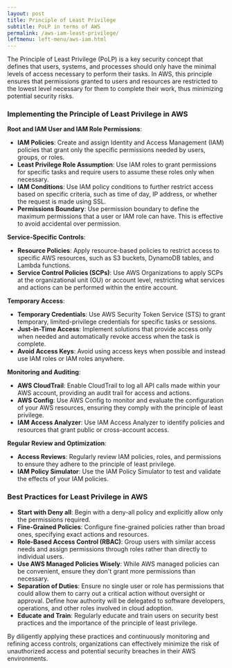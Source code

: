 ```yaml
---
layout: post
title: Principle of Least Privilege
subtitle: PoLP in terms of AWS
permalink: /aws-iam-least-privilege/
leftmenu: left-menu/aws-iam.html
---
```


The Principle of Least Privilege (PoLP) is a key security concept that defines that users, systems, and processes should only have the minimal levels of access necessary to perform their tasks. In AWS, this principle ensures that permissions granted to users and resources are restricted to the lowest level necessary for them to complete their work, thus minimizing potential security risks.

### Implementing the Principle of Least Privilege in AWS

**Root and IAM User and IAM Role Permissions**:
   - **IAM Policies**: Create and assign Identity and Access Management (IAM) policies that grant only the specific permissions needed by users, groups, or roles.
   - **Least Privilege Role Assumption**: Use IAM roles to grant permissions for specific tasks and require users to assume these roles only when necessary.
   - **IAM Conditions**: Use IAM policy conditions to further restrict access based on specific criteria, such as time of day, IP address, or whether the request is made using SSL.
   - **Permissions Boundary**: Use permission boundary to define the maximum permissions that a user or IAM role can have. This is effective to avoid accidental over permission.

**Service-Specific Controls**:
   - **Resource Policies**: Apply resource-based policies to restrict access to specific AWS resources, such as S3 buckets, DynamoDB tables, and Lambda functions.
   - **Service Control Policies (SCPs)**: Use AWS Organizations to apply SCPs at the organizational unit (OU) or account level, restricting what services and actions can be performed within the entire account.

**Temporary Access**:
   - **Temporary Credentials**: Use AWS Security Token Service (STS) to grant temporary, limited-privilege credentials for specific tasks or sessions.
   - **Just-in-Time Access**: Implement solutions that provide access only when needed and automatically revoke access when the task is complete.
   - **Avoid Access Keys**: Avoid using access keys when possible and instead use IAM roles or IAM roles anywhere.   

**Monitoring and Auditing**:
   - **AWS CloudTrail**: Enable CloudTrail to log all API calls made within your AWS account, providing an audit trail for access and actions.
   - **AWS Config**: Use AWS Config to monitor and evaluate the configuration of your AWS resources, ensuring they comply with the principle of least privilege.
   - **IAM Access Analyzer**: Use IAM Access Analyzer to identify policies and resources that grant public or cross-account access.

**Regular Review and Optimization**:
   - **Access Reviews**: Regularly review IAM policies, roles, and permissions to ensure they adhere to the principle of least privilege.
   - **IAM Policy Simulator**: Use the IAM Policy Simulator to test and validate the effects of your IAM policies.

### Best Practices for Least Privilege in AWS

- **Start with Deny all**: Begin with a deny-all policy and explicitly allow only the permissions required.
- **Fine-Grained Policies**: Configure fine-grained policies rather than broad ones, specifying exact actions and resources.
- **Role-Based Access Control (RBAC)**: Group users with similar access needs and assign permissions through roles rather than directly to individual users.
- **Use AWS Managed Policies Wisely**: While AWS managed policies can be convenient, ensure they don't grant more permissions than necessary.
- **Separation of Duties**: Ensure no single user or role has permissions that could allow them to carry out a critical action without oversight or approval. Define how authority will be delegated to software developers, operations, and other roles involved in cloud adoption.
- **Educate and Train**: Regularly educate and train users on security best practices and the importance of the principle of least privilege.

By diligently applying these practices and continuously monitoring and refining access controls, organizations can effectively minimize the risk of unauthorized access and potential security breaches in their AWS environments.